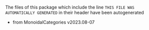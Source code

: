 The files of this package which include the line `THIS FILE WAS AUTOMATICALLY GENERATED` in their header have been autogenerated

* from MonoidalCategories v2023.08-07
